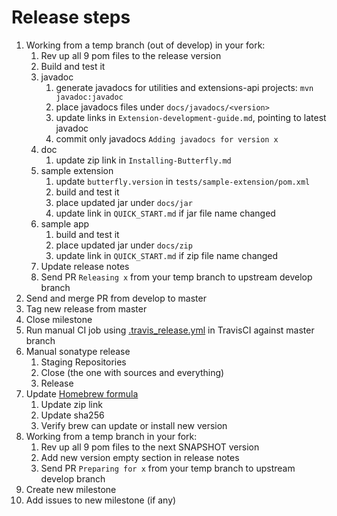 # Release steps

1. Working from a temp branch (out of develop) in your fork:
   1. Rev up all 9 pom files to the release version
   1. Build and test it
   1. javadoc
      1. generate javadocs for utilities and extensions-api projects: `mvn javadoc:javadoc`
      1. place javadocs files under `docs/javadocs/<version>`
      1. update links in `Extension-development-guide.md`, pointing to latest javadoc
      1. commit only javadocs `Adding javadocs for version x`
   1. doc
      1. update zip link in `Installing-Butterfly.md`
   1. sample extension
      1. update `butterfly.version` in `tests/sample-extension/pom.xml`
      1. build and test it
      1. place updated jar under `docs/jar`
      1. update link in `QUICK_START.md` if jar file name changed
   1. sample app
      1. build and test it
      1. place updated jar under `docs/zip`
      1. update link in `QUICK_START.md` if zip file name changed
   1. Update release notes
   1. Send PR `Releasing x` from your temp branch to upstream develop branch
1. Send and merge PR from develop to master
1. Tag new release from master
1. Close milestone
1. Run manual CI job using [.travis_release.yml](.travis_release.yml) in TravisCI against master branch
1. Manual sonatype release
   1. Staging Repositories
   1. Close (the one with sources and everything)
   1. Release
1. Update [Homebrew formula](https://github.com/paypal/homebrew-butterfly/blob/master/Formula/butterfly.rb)
   1. Update zip link
   1. Update sha256
   1. Verify brew can update or install new version
1. Working from a temp branch in your fork:
   1. Rev up all 9 pom files to the next SNAPSHOT version
   1. Add new version empty section in release notes
   1. Send PR `Preparing for x` from your temp branch to upstream develop branch
1. Create new milestone
1. Add issues to new milestone (if any)